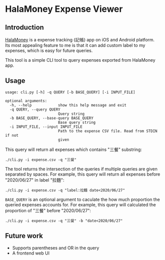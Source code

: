 # HalaMoney Expense Viewer

## Introduction
[HalaMoney](https://halamoney.weebly.com/) is a expense tracking (記帳) app on iOS and Android platform.
Its most appealing feature to me is that it can add custom label to my expenses, which is easy for future queries.

This tool is a simple CLI tool to query expenses exported from HalaMoney app.

## Usage
```
usage: cli.py [-h] -q QUERY [-b BASE_QUERY] [-i INPUT_FILE]

optional arguments:
  -h, --help            show this help message and exit
  -q QUERY, --query QUERY
                        Query string
  -b BASE_QUERY, --base-query BASE_QUERY
                        Base query string
  -i INPUT_FILE, --input INPUT_FILE
                        Path to the expense CSV file. Read from STDIN if not
                        given
```

This query will return all expenses which contains "三餐" substring:

```
./cli.py -i expense.csv -q "三餐"
```

The tool returns the intersection of the queries if multiple queries are given separated by spaces.
For example, this query will return all expenses before "2020/06/27" in label "拉麵":

```
./cli.py -i expense.csv -q "label:拉麵 date<2020/06/27"
```

`BASE_QUERY` is an optional argument to caculate the how much proportion the queried expenses accounts for.
For example, this query will calculated the proportion of "三餐" before "2020/06/27":

```
./cli.py -i expense.csv -q "三餐" -b "date<2020/06/27"
```

## Future work

- Supports parentheses and OR in the query
- A frontend web UI
